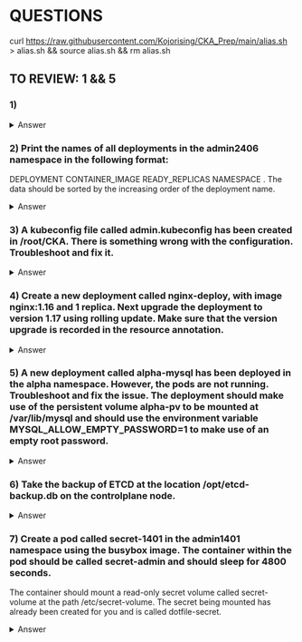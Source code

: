 # QUESTIONS

curl https://raw.githubusercontent.com/Kojorising/CKA_Prep/main/alias.sh > alias.sh && source alias.sh && rm alias.sh

## TO REVIEW: 1 && 5

### 1) 
<details> 
  <summary markdown="span">Answer</summary>

</details>

### 2) Print the names of all deployments in the admin2406 namespace in the following format:
DEPLOYMENT CONTAINER_IMAGE READY_REPLICAS NAMESPACE
<deployment name> <container image used> <ready replica count> <Namespace>
. The data should be sorted by the increasing order of the deployment name.
<details>
  <summary markdown="span">Answer</summary>

    root@controlplane:~# kg deploy -n=admin2406 --sort-by='{metadata.name}' -ocustom-columns=DEPLOYMENT:.metadata.name,CONTAINER_IMAGE:.spec.template.spec.containers[*].image,READY_REPLICAS:.status.readyReplicas,NAMESPACE:.metadata.namespace | tee /opt/admin2406_data  
    DEPLOYMENT   CONTAINER_IMAGE   READY_REPLICAS   NAMESPACE
    deploy1      nginx             1                admin2406
    deploy2      nginx:alpine      1                admin2406
    deploy3      nginx:1.16        1                admin2406
    deploy4      nginx:1.17        1                admin2406
    deploy5      nginx:latest      1                admin2406
</details>

### 3) A kubeconfig file called admin.kubeconfig has been created in /root/CKA. There is something wrong with the configuration. Troubleshoot and fix it.
<details>
  <summary markdown="span">Answer</summary>

    root@controlplane:~# k logs pod/kube-apiserver-controlplane $N | grep Serving
I1004 21:13:11.076275       1 secure_serving.go:197] Serving securely on [::]:6443
I1004 21:13:11.076344       1 tlsconfig.go:240] Starting DynamicServingCertificateController

root@controlplane:~# cat /root/CKA/admin.kubeconfig | grep server
    server: https://controlplane:4380
root@controlplane:~# sed -i "s;4380;6443;"
sed: no input files
root@controlplane:~# sed -i /root/CKA/admin.kubeconfig "s;4380;6443;"
sed: -e expression #1, char 7: unknown command: `C'
root@controlplane:~# sed "s;4380;6443;" -i /root/CKA/admin.kubeconfig
root@controlplane:~# cat /root/CKA/admin.kubeconfig | grep server
    server: https://controlplane:6443
</details>

### 4) Create a new deployment called nginx-deploy, with image nginx:1.16 and 1 replica. Next upgrade the deployment to version 1.17 using rolling update. Make sure that the version upgrade is recorded in the resource annotation.
<details>
  <summary markdown="span">Answer</summary>

    root@controlplane:~# kc deploy nginx-deploy --image=nginx:1.16 --save-config
    deployment.apps/nginx-deploy created
    
    root@controlplane:~# k set image deploy/nginx-deploy *=nginx:1.17 --record
    deployment.apps/nginx-deploy image updated

    root@controlplane:~# kd deploy/nginx-deploy | grep change
    kubernetes.io/change-cause: kubectl set image deploy/nginx-deploy *=nginx:1.17 --record=true
</details>

### 5) A new deployment called alpha-mysql has been deployed in the alpha namespace. However, the pods are not running. Troubleshoot and fix the issue. The deployment should make use of the persistent volume alpha-pv to be mounted at /var/lib/mysql and should use the environment variable MYSQL_ALLOW_EMPTY_PASSWORD=1 to make use of an empty root password.
<details>
  <summary markdown="span">Answer</summary>

    root@controlplane:~# kg pv
    NAME       CAPACITY   ACCESS MODES   RECLAIM POLICY   STATUS      CLAIM   STORAGECLASS   REASON   AGE
    alpha-pv   1Gi        RWO            Retain           Available           slow                    49m
    root@controlplane:~# kg pvc
    NAME          STATUS    VOLUME   CAPACITY   ACCESS MODES   STORAGECLASS   AGE
    alpha-claim   Pending                                      slow-storage   49m


===OLD===OLD===OLD===OLD===OLD===OLD===OLD===OLD===OLD===
apiVersion: v1
kind: PersistentVolumeClaim
metadata:
    name: mysql-alpha-pvc
    namespace: alpha
spec:
  accessModes:
  - ReadWriteMany
  resources:
    requests:
      storage: 2Gi
  storageClassName: slow
  volumeMode: Filesystem
===NEW===NEW===NEW===NEW===NEW===NEW===NEW===NEW===
apiVersion: v1
kind: PersistentVolumeClaim
metadata:
    name: mysql-alpha-pvc
    namespace: alpha
spec:
  accessModes: [ "ReadWriteOnce" ]
  resources:
    requests:
      storage: 1Gi
  storageClassName: slow
  volumeMode: Filesystem

root@controlplane:~# kg pvc | ngrep mysql
NAME              STATUS    VOLUME     CAPACITY   ACCESS MODES   STORAGECLASS   AGE
mysql-alpha-pvc   Bound     alpha-pv   1Gi        RWO            slow           12s
</details>

### 6) Take the backup of ETCD at the location /opt/etcd-backup.db on the controlplane node.
<details>
  <summary markdown="span">Answer</summary>

    
    
    root@controlplane:~# ETCD_ARGS="--cert=/etc/kubernetes/pki/etcd/server.crt --key=/etc/kubernetes/pki/etcd/server.key --cacert=/etc/kubernetes/pki/etcd/ca.crt"
    root@controlplane:~# e snapshot save $ETCD_ARGS /opt/etcd-backup.db
    Snapshot saved at /opt/etcd-backup.db
        

</details>


### 7) Create a pod called secret-1401 in the admin1401 namespace using the busybox image. The container within the pod should be called secret-admin and should sleep for 4800 seconds.
The container should mount a read-only secret volume called secret-volume at the path /etc/secret-volume. The secret being mounted has already been created for you and is called dotfile-secret.

<details>
  <summary markdown="span">Answer</summary>

    root@controlplane:~# kubectl get pod -n=admin1401
    NAME          READY   STATUS    RESTARTS   AGE
    secret-1401   1/1     Running   0          23s
    
    apiVersion: v1
    kind: Pod
    metadata:
      creationTimestamp: null
      labels:
        run: secret-1401
      name: secret-1401
      namespace: admin1401
    spec:
      volumes: 
      - name: secret-volume
        secret: 
          secretName: dotfile-secret
      containers:
      - args:
        - sleep
        - "4800"
        image: busybox
        name: secret-admin
        volumeMounts:
        - name: secret-volume
          readOnly: true
          mountPath: /etc/secret-volume
        resources: {}
      dnsPolicy: ClusterFirst
      restartPolicy: Always
    status: {}
</details>



